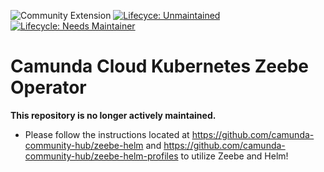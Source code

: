 ![Community Extension](https://img.shields.io/badge/Community%20Extension-An%20open%20source%20community%20maintained%20project-FF4700) 
[![Lifecyce: Unmaintained](https://img.shields.io/badge/Lifecycle-Unmaintained-lightgrey)](https://github.com/Camunda-Community-Hub/community/blob/main/extension-lifecycle.md#Unmaintained-)
[![Lifecycle: Needs Maintainer](https://img.shields.io/badge/Lifecycle-Needs%20Maintainer%20-ff69b4)](https://github.com/Camunda-Community-Hub/community/blob/main/extension-lifecycle.md#Unmaintained-)

# Camunda Cloud Kubernetes Zeebe Operator

**This repository is no longer actively maintained.**

* Please follow the instructions located at https://github.com/camunda-community-hub/zeebe-helm and https://github.com/camunda-community-hub/zeebe-helm-profiles to utilize Zeebe and Helm!
